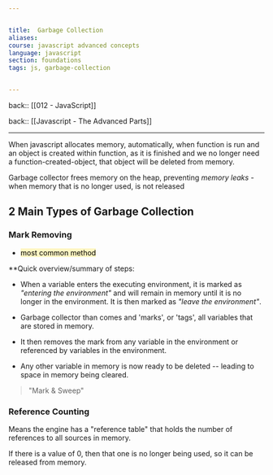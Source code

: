 ```yaml
---


title:  Garbage Collection
aliases:
course: javascript advanced concepts
language: javascript
section: foundations
tags: js, garbage-collection


---
```

back:: [[012 - JavaScript]]

back:: [[Javascript - The Advanced Parts]]

---

When javascript allocates memory, automatically, when function is run and an object is created within function, as it is finished and we no longer need a function-created-object, that object will be deleted from memory.

Garbage collector frees memory on the heap, preventing *memory leaks* - when memory that is no longer used, is not released


## 2 Main Types of Garbage Collection

### Mark Removing

- <mark style="background: #FFF3A3A6;">most common method</mark>

**Quick overview/summary of steps:

- When a variable enters the executing environment, it is marked as *"entering the environment"* and will remain in memory until it is no longer in the environment. It is then marked as *"leave the environment"*.

- Garbage collector than comes and 'marks', or 'tags', all variables that are stored in memory. 

- It then removes the mark from any variable in the environment or referenced by variables in the environment. 

- Any other variable in memory is now ready to be deleted -- leading to space in memory being cleared. 


> "Mark & Sweep"





### Reference Counting

Means the engine has a "reference table" that holds the number of references to all sources in memory. 

If there is a value of 0, then that one is no longer being used, so it can be released from memory. 